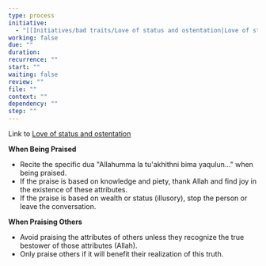 ```yaml
---
type: process
initiative:
  - "[[Initiatives/bad traits/Love of status and ostentation|Love of status and ostentation]]"
working: false
due: ""
duration: 
recurrence: ""
start: ""
waiting: false
review: ""
file: ""
context: ""
dependency: ""
step: ""
---
```


Link to [Love of status and ostentation](Initiatives/bad%20traits/Love%20of%20status%20and%20ostentation.md)

**When Being Praised**

* Recite the specific dua "Allahumma la tu'akhithni bima yaqulun…" when being praised.
* If the praise is based on knowledge and piety, thank Allah and find joy in the existence of these attributes.
* If the praise is based on wealth or status (illusory), stop the person or leave the conversation.

**When Praising Others**

* Avoid praising the attributes of others unless they recognize the true bestower of those attributes (Allah).
* Only praise others if it will benefit their realization of this truth.
 

